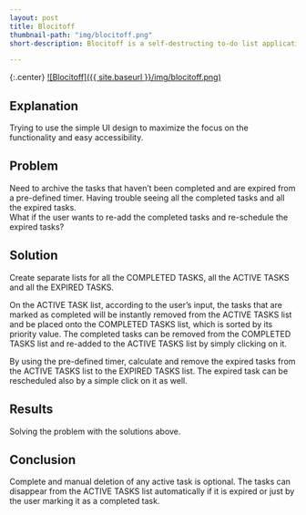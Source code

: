 ```yaml
---
layout: post
title: Blocitoff
thumbnail-path: "img/blocitoff.png"
short-description: Blocitoff is a self-destructing to-do list application.

---
```


{:.center}
[![Blocitoff]({{ site.baseurl }}/img/blocitoff.png)](https://github.com/cobunny/Blocitoff)

## Explanation

Trying to use the simple UI design to maximize the focus on the functionality and easy accessibility.

## Problem

Need to archive the tasks that haven’t been completed and are expired from a pre-defined timer.
Having trouble seeing all the completed tasks and all the expired tasks. <br> 
What if the user wants to re-add the completed tasks and re-schedule the expired tasks?

## Solution

Create separate lists for all the COMPLETED TASKS, all the ACTIVE TASKS and all the EXPIRED TASKS.

On the ACTIVE TASK list, according to the user’s input, the tasks that are marked as completed will be instantly removed from the ACTIVE TASKS list and be placed onto the COMPLETED TASKS list, which is sorted by its priority value.  The completed tasks can be removed from the COMPLETED TASKS list and re-added to the ACTIVE TASKS list by simply clicking on it.

By using the pre-defined timer, calculate and remove the expired tasks from the ACTIVE TASKS list to the EXPIRED TASKS list.  The expired task can be rescheduled also by a simple click on it as well.

## Results

Solving the problem with the solutions above.

## Conclusion

Complete and manual deletion of any active task is optional.  The tasks can disappear from the ACTIVE TASKS list automatically if it is expired or just by the user marking it as a completed task. 